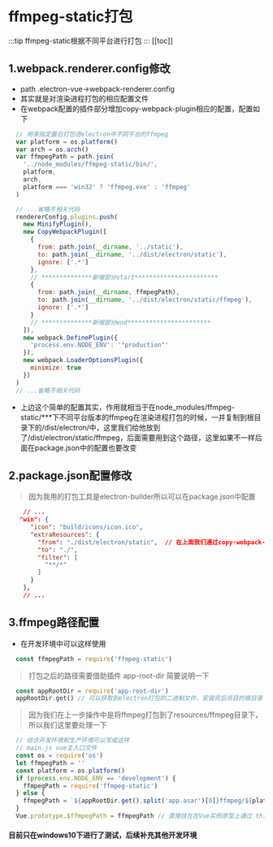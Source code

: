# ffmpeg-static打包
:::tip
  ffmpeg-static根据不同平台进行打包
:::
[[toc]]
## 1.webpack.renderer.config修改
* path .electron-vue->webpack-renderer.config
* 其实就是对渲染进程打包的相应配置文件
* 在webpack配置的插件部分增加copy-webpack-plugin相应的配置，配置如下
```js
  // 用来指定最后打包进electron中不同平台的ffmpeg 
  var platform = os.platform()
  var arch = os.arch()
  var ffmpegPath = path.join(
    '../node_modules/ffmpeg-static/bin/',
    platform,
    arch,
    platform === 'win32' ? 'ffmpeg.exe' : 'ffmpeg'
  )

  // ...省略不相关代码
  rendererConfig.plugins.push(
    new MinifyPlugin(),
    new CopyWebpackPlugin([
      {
        from: path.join(__dirname, '../static'),
        to: path.join(__dirname, '../dist/electron/static'),
        ignore: ['.*']
      },
      // **************新增部分start***********************
      {
        from: path.join(__dirname, ffmpegPath),
        to: path.join(__dirname, '../dist/electron/static/ffmpeg'),
        ignore: ['.*']
      }
      // **************新增部分end***********************
    ]),
    new webpack.DefinePlugin({
      'process.env.NODE_ENV': '"production"'
    }),
    new webpack.LoaderOptionsPlugin({
      minimize: true
    })
  )
  // ...省略不相关代码
```
* 上边这个简单的配置其实，作用就相当于在node_modules/ffmpeg-static/***下不同平台版本的ffmpeg在渲染进程打包的时候，一并复制到根目录下的/dist/electron/中，这里我们给他放到了/dist/electron/static/ffmpeg，后面需要用到这个路径，这里如果不一样后面在package.json中的配置也要改变
## 2.package.json配置修改
> 因为我用的打包工具是electron-builder所以可以在package.json中配置
```json
    // ...
   "win": {
      "icon": "build/icons/icon.ico",
      "extraResources": {
        "from": "./dist/electron/static",  // 在上面我们通过copy-webpack-plugin将ffmpeg复制到了/dist/electron/static，所以这里这样写，如果是其他的自行更改
        "to": "./",
        "filter": [
          "**/*"
        ]
      }
    },
    // ...
```

## 3.ffmpeg路径配置
* 在开发环境中可以这样使用
```js
  const ffmpegPath = require('ffmpeg-static')
```
> 打包之后的路径需要借助插件 app-root-dir
> 简要说明一下 
```js
  const appRootDir = require('app-root-dir')
  appRootDir.get() // 可以获取到electron打包的二进制文件，安装完后项目的根目录下的resources/app.asar
```
> 因为我们在上一步操作中是将ffmpeg打包到了resources/ffmpeg目录下，所以我们这里要处理一下

```js
  // 结合开发环境和生产环境可以写成这样
  // main.js vue主入口文件
  const os = require('os')
  let ffmpegPath = ''
  const platform = os.platform()
  if (process.env.NODE_ENV == 'development') {
    ffmpegPath = require('ffmpeg-static')
  } else {
    ffmpegPath = `${appRootDir.get().split('app.asar')[0]}ffmpeg/${platform === 'win32' ? 'ffmpeg.exe' : 'ffmpeg'}`
  }
  Vue.prototype.$ffmpegPath = ffmpegPath // 直接挂在在Vue实例原型上通过 this.$ffmpegPath调用
```

#### 目前只在windows10下进行了测试，后续补充其他开发环境

